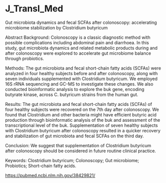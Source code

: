 # J_Transl_Med
Gut microbiota dynamics and fecal SCFAs after colonoscopy: accelerating microbiome stabilization by Clostridium butyricum

Abstract
Background: Colonoscopy is a classic diagnostic method with possible complications including abdominal pain and diarrhoea. In this study, gut microbiota dynamics and related metabolic products during and after colonoscopy were explored to accelerate gut microbiome balance through probiotics.

Methods: The gut microbiota and fecal short-chain fatty acids (SCFAs) were analyzed in four healthy subjects before and after colonoscopy, along with seven individuals supplemented with Clostridium butyricum. We employed 16S rRNA sequencing and GC-MS to investigate these changes. We also conducted bioinformatic analysis to explore the buk gene, encoding butyrate kinase, across C. butyricum strains from the human gut.

Results: The gut microbiota and fecal short-chain fatty acids (SCFAs) of four healthy subjects were recovered on the 7th day after colonoscopy. We found that Clostridium and other bacteria might have efficient butyric acid production through bioinformatic analysis of the buk and assessment of the transcriptional level of the buk. Supplementation of seven healthy subjects with Clostridium butyricum after colonoscopy resulted in a quicker recovery and stabilization of gut microbiota and fecal SCFAs on the third day.

Conclusion: We suggest that supplementation of Clostridium butyricum after colonoscopy should be considered in future routine clinical practice.

Keywords: Clostridium butyricum; Colonoscopy; Gut microbiome; Probiotics; Short-chain fatty acids.

https://pubmed.ncbi.nlm.nih.gov/38429821/ 

